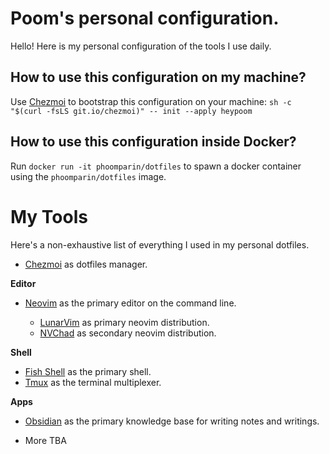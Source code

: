 # Poom's personal configuration.

Hello! Here is my personal configuration of the tools I use daily.

## How to use this configuration on my machine?

Use [Chezmoi](https://www.chezmoi.io) to bootstrap this configuration on your machine: `sh -c "$(curl -fsLS git.io/chezmoi)" -- init --apply heypoom`

## How to use this configuration inside Docker?

Run `docker run -it phoomparin/dotfiles` to spawn a docker container using the `phoomparin/dotfiles` image.

# My Tools

Here's a non-exhaustive list of everything I used in my personal dotfiles.

- [Chezmoi](https://www.chezmoi.io) as dotfiles manager.

**Editor**

- [Neovim](https://neovim.io) as the primary editor on the command line.

  - [LunarVim](https://www.lunarvim.org) as primary neovim distribution.
  - [NVChad](https://nvchad.github.io) as secondary neovim distribution.

**Shell**

- [Fish Shell](https://fishshell.com) as the primary shell.
- [Tmux](https://github.com/tmux/tmux) as the terminal multiplexer.

**Apps**

- [Obsidian](https://obsidian.md) as the primary knowledge base for writing notes and writings.

- More TBA
